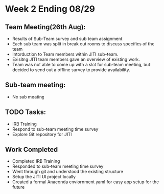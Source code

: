 # Week 2 Ending 08/29

## Team Meeting(26th Aug):
  - Results of Sub-Team survey and sub team assignment
  - Each sub team was split in break out rooms to discuss specifics of the team
  - Intorduction to Team members within JITI sub-team.
  - Exisitng JITI team members gave an overview of existing work.
  - Team was not able to come up with a slot for sub-team meeting, but decided to send out a offline survey to provide availability.

## Sub-team meeting:
  - No sub meating

## TODO Tasks:
  - IRB Training
  - Respond to sub-team meeting time survey
  - Explore Git repository for JITI
  
## Work Completed
  - Completed IRB Training
  - Responded to sub-team meeting time survey
  - Went through git and understood the existing structure
  - Setup the JITI UI project locally
  - Created a formal Anaconda enviornment yaml for easy app setup for the future
